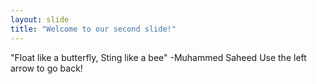 ```yaml
---
layout: slide
title: "Welcome to our second slide!"
---
```

"Float like a butterfly, Sting like a bee" -Muhammed Saheed
Use the left arrow to go back!
